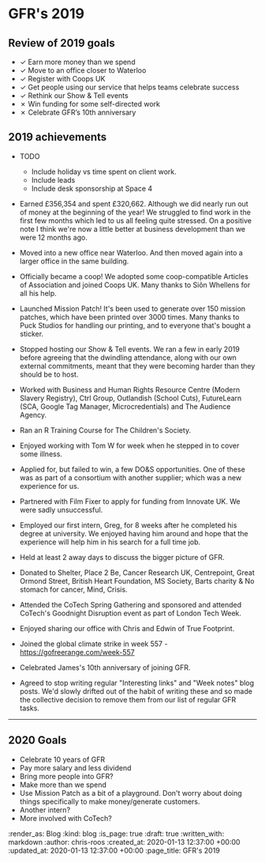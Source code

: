 # GFR's 2019

## Review of 2019 goals

- ✓ Earn more money than we spend
- ✓ Move to an office closer to Waterloo
- ✓ Register with Coops UK
- ✓ Get people using our service that helps teams celebrate success
- ✓ Rethink our Show & Tell events
- ✗ Win funding for some self-directed work
- ✗ Celebrate GFR’s 10th anniversary

## 2019 achievements

- TODO
  - Include holiday vs time spent on client work.
  - Include leads
  - Include desk sponsorship at Space 4

- Earned £356,354 and spent £320,662. Although we did nearly run out of money at the beginning of the year! We struggled to find work in the first few months which led to us all feeling quite stressed. On a positive note I think we're now a little better at business development than we were 12 months ago.

- Moved into a new office near Waterloo. And then moved again into a larger office in the same building.

- Officially became a coop! We adopted some coop-compatible Articles of Association and joined Coops UK. Many thanks to Siôn Whellens for all his help.

- Launched Mission Patch! It's been used to generate over 150 mission patches, which have been printed over 3000 times. Many thanks to Puck Studios for handling our printing, and to everyone that's bought a sticker.

- Stopped hosting our Show & Tell events. We ran a few in early 2019 before agreeing that the dwindling attendance, along with our own external commitments, meant that they were becoming harder than they should be to host.

- Worked with Business and Human Rights Resource Centre (Modern Slavery Registry), Ctrl Group, Outlandish (School Cuts), FutureLearn (SCA, Google Tag Manager, Microcredentials) and The Audience Agency.

- Ran an R Training Course for The Children's Society.

- Enjoyed working with Tom W for week when he stepped in to cover some illness.

- Applied for, but failed to win, a few DO&S opportunities. One of these was as part of a consortium with another supplier; which was a new experience for us.

- Partnered with Film Fixer to apply for funding from Innovate UK. We were sadly unsuccessful.

- Employed our first intern, Greg, for 8 weeks after he completed his degree at university. We enjoyed having him around and hope that the experience will help him in his search for a full time job.

- Held at least 2 away days to discuss the bigger picture of GFR.

- Donated to Shelter, Place 2 Be, Cancer Research UK, Centrepoint, Great Ormond Street, British Heart Foundation, MS Society, Barts charity & No stomach for cancer, Mind, Crisis.

- Attended the CoTech Spring Gathering and sponsored and attended CoTech's Goodnight Disruption event as part of London Tech Week.

- Enjoyed sharing our office with Chris and Edwin of True Footprint.

- Joined the global climate strike in week 557 - https://gofreerange.com/week-557

- Celebrated James's 10th anniversary of joining GFR.

- Agreed to stop writing regular "Interesting links" and "Week notes" blog posts. We'd slowly drifted out of the habit of writing these and so made the collective decision to remove them from our list of regular GFR tasks.

---

## 2020 Goals

- Celebrate 10 years of GFR
- Pay more salary and less dividend
- Bring more people into GFR?
- Make more than we spend
- Use Mission Patch as a bit of a playground. Don't worry about doing things specifically to make money/generate customers.
- Another intern?
- More involved with CoTech?

:render_as: Blog
:kind: blog
:is_page: true
:draft: true
:written_with: markdown
:author: chris-roos
:created_at: 2020-01-13 12:37:00 +00:00
:updated_at: 2020-01-13 12:37:00 +00:00
:page_title: GFR's 2019
